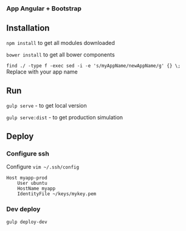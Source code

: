 ### App Angular + Bootstrap

## Installation

`npm install` to get all modules downloaded

`bower install` to get all bower components

`find ./ -type f -exec sed -i -e 's/myAppName/newAppName/g' {} \;` Replace with your app name


## Run

`gulp serve` - to get local version

`gulp serve:dist` - to get production simulation


## Deploy

### Configure ssh
Configure `vim ~/.ssh/config`
```
Host myapp-prod
    User ubuntu
    HostName myapp
    IdentityFile ~/keys/mykey.pem

```

### Dev deploy
`gulp deploy-dev`
